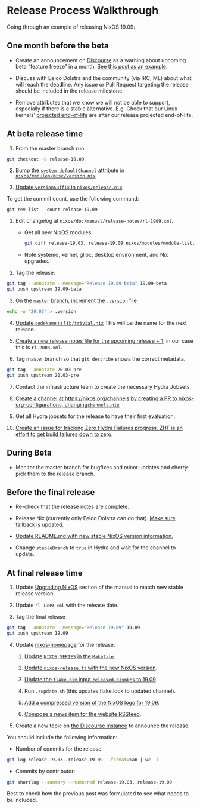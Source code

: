# Release Process Walkthrough

Going through an example of releasing NixOS 19.09:

## One month before the beta

- Create an announcement on [Discourse](https://discourse.nixos.org)
  as a warning about upcoming beta “feature freeze” in a month. [See
  this post as an
  example](https://discourse.nixos.org/t/nixos-19-09-feature-freeze/3707).

- Discuss with Eelco Dolstra and the community (via IRC, ML) about
  what will reach the deadline. Any issue or Pull Request targeting
  the release should be included in the release milestone.

- Remove attributes that we know we will not be able to support,
  especially if there is a stable alternative. E.g. Check that our
  Linux kernels’ [projected
  end-of-life](https://www.kernel.org/category/releases.html) are
  after our release projected end-of-life.

## At beta release time

1.  From the master branch run:

```sh
git checkout -b release-19.09
```

2.  [Bump the `system.defaultChannel` attribute in
    `nixos/modules/misc/version.nix`](https://github.com/NixOS/nixpkgs/commit/10e61bf5be57736035ec7a804cb0bf3d083bf2cf#diff-9c798092bac0caeb5c52d509be0ca263R69)

3.  [Update `versionSuffix` in
    `nixos/release.nix`](https://github.com/NixOS/nixpkgs/commit/10e61bf5be57736035ec7a804cb0bf3d083bf2cf#diff-831e8d9748240fb23e6734fdc2a6d16eR15)

To get the commit count, use the following command:

    git rev-list --count release-19.09

1.  Edit changelog at `nixos/doc/manual/release-notes/rl-1909.xml`.

    - Get all new NixOS modules:

      ```sh
      git diff release-19.03..release-19.09 nixos/modules/module-list.nix | grep ^+
      ```

    - Note systemd, kernel, glibc, desktop environment, and Nix
      upgrades.

2.  Tag the release:

```sh
git tag --annotate --message="Release 19.09-beta" 19.09-beta
git push upstream 19.09-beta
```

3.  [On the `master` branch, increment the `.version`
    file](https://github.com/NixOS/nixpkgs/commit/01268fda85b7eee4e462c873d8654f975067731f#diff-2bc0e46110b507d6d5a344264ef15adaR1)

```sh
echo -n "20.03" > .version
```

4.  [Update `codeName` in
    `lib/trivial.nix`](https://github.com/NixOS/nixpkgs/commit/01268fda85b7eee4e462c873d8654f975067731f#diff-03f3d41b68f62079c55001f1a1c55c1dR137)
    This will be the name for the next release.
    
5.  [Create a new release notes file for the upcoming release +
     1](https://github.com/NixOS/nixpkgs/commit/01268fda85b7eee4e462c873d8654f975067731f#diff-e7ee5ff686cdcc513ca089d6e5682587R11),
    in our case this is `rl-2003.xml`.

6.  Tag master branch so that `git describe` shows the correct metadata.
```sh
git tag --annotate 20.03-pre
git push upstream 20.03-pre
```

7.  Contact the infrastructure team to create the necessary Hydra
    Jobsets.

8.  [Create a channel at https://nixos.org/channels by creating a PR to
    nixos-org-configurations, changing`channels.nix`](https://github.com/NixOS/nixos-org-configurations/blob/master/channels.nix)

9.  Get all Hydra jobsets for the release to have their first
    evaluation.

10.  [Create an issue for tracking Zero Hydra Failures progress.
    ZHF is an effort to get build failures down to zero.](https://github.com/NixOS/nixpkgs/issues/13559)

## During Beta

- Monitor the master branch for bugfixes and minor updates and
  cherry-pick them to the release branch.

## Before the final release

- Re-check that the release notes are complete.

- Release Nix (currently only Eelco Dolstra can do that). [Make sure fallback is updated.](https://github.com/NixOS/nixpkgs/blob/master/nixos/modules/installer/tools/nix-fallback-paths.nix)

- [Update README.md with new stable NixOS version information.](https://github.com/NixOS/nixpkgs/commit/40fd9ae3ac8048758abdcfc7d28a78b5f22fe97e)

- Change `stableBranch` to `true` in Hydra and wait for the channel to
  update.

## At final release time

1.  Update [Upgrading NixOS](https://nixos.org/manual/nixos/stable/index.html#sec-upgrading) section of the manual to match new
    stable release version.

2.  Update `rl-1909.xml` with the release date.

3.  Tag the final release

```sh
git tag --annotate --message="Release 19.09" 19.09
git push upstream 19.09
```

4.  Update [nixos-homepage](https://github.com/NixOS/nixos-homepage) for
    the release.

    1.  [Update `NIXOS_SERIES` in the `Makefile`](https://github.com/NixOS/nixos-homepage/blob/47ac3571c4d71e841fd4e6c6e1872e762b9c4942/Makefile#L1).

    2.  [Update `nixos-release.tt` with the new NixOS version](https://github.com/NixOS/nixos-homepage/blob/47ac3571c4d71e841fd4e6c6e1872e762b9c4942/nixos-release.tt#L1).

    3.  [Update the `flake.nix` input `released-nixpkgs` to 19.09](https://github.com/NixOS/nixos-homepage/blob/47ac3571c4d71e841fd4e6c6e1872e762b9c4942/flake.nix#L10).

    4.  Run `./update.sh` (this updates flake.lock to updated channel).

    5.  [Add a compressed version of the NixOS logo for 19.09](https://github.com/NixOS/nixos-homepage/blob/a5626c71c03a2dd69086564e56f1a230a2bb177a/logo/nixos-logo-19.09-loris-lores.png).

    6.  [Compose a news item for the website RSSfeed](https://github.com/NixOS/nixos-homepage/commit/a5626c71c03a2dd69086564e56f1a230a2bb177a#diff-9cdc6434d3e4fd93a6e5bb0a531a7c71R5).

5.  Create a new topic on [the Discourse instance](https://discourse.nixos.org/) to announce the release.

You should include the following information:

- Number of commits for the release:

```sh
git log release-19.03..release-19.09 --format=%an | wc -l
```

- Commits by contributor:

```sh
git shortlog --summary --numbered release-19.03..release-19.09
```

Best to check how the previous post was formulated to see what needs to
be included.
